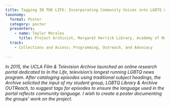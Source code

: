 ```yaml
---
title: Tagging IN THE LIFE: Incorporating Community Voices into LGBTQ Collections
taxonomy:
  format: Poster
  category: poster
  presenters:
    - name: Taylor Morales
      title: Project Archivist, Margaret Herrick Library, Academy of Motion Picture Arts and Sciences
  track:
    - Collections and Access; Programming, Outreach, and Advocacy
 
---
```

_In 2015, the UCLA Film & Television Archive launched an online research portal dedicated to In the Life, television’s longest running LGBTQ news program. After cataloging episodes using traditional subject headings, the Archive solicited the input of my student group, LGBTQ Library & Archive OUTReach, to suggest tags for episodes to ensure the language used in the portal reflects community language. I wish to create a poster documenting the groups’ work on the project._
